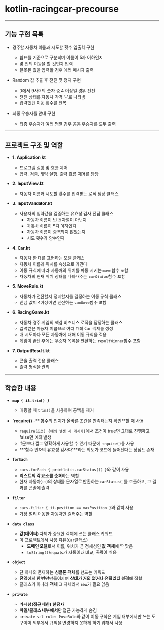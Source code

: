 # kotlin-racingcar-precourse
---

## 기능 구현 목록

- 경주할 자동차 이름과 시도할 횟수 입출력 구현
  - 쉼표를 기준으로 구분하며 이름이 5자 이하인지
  - 몇 번의 이동을 할 것인지 입력
  - 잘못된 값을 입력할 경우 에러 메시지 출력

- Random 값 추출 후 전진 및 정지 구현
  - 0에서 9사이의 숫자 중 4 이상일 경우 전진
  - 전진 상태를 자동차 각각 '-'로 나타냄
  - 입력했던 이동 횟수를 반복

- 최종 우승자를 안내 구현
  - 최종 우승자가 여러 명일 경우 공동 우승자를 모두 출력

---

## 프로젝트 구조 및 역할

- **1. Application.kt**
  - 프로그램 실행 및 흐름 제어
  - 입력, 검증, 게임 실행, 출력 흐름 제어를 담당

- **2. InputView.kt**
  - 자동차 이름과 시도할 횟수를 입력받는 로직 담당 클래스

- **3. InputValidator.kt**
  - 사용자의 입력값을 검증하는 유효성 검사 전담 클래스
    - 자동차 이름이 빈 문자열이 아닌지
    - 자동차 이름이 5자 이하인지
    - 자동차 이름이 중복되지 않았는지
    - 시도 횟수가 양수인지

- **4. Car.kt**
  - 자동차 한 대를 표현하는 모델 클래스
  - 자동차 이름과 위치를 속성으로 가진다
  - 이동 규칙에 따라 자동차의 위치를 이동 시키는 ``move``함수 포함
  - 자동차의 현재 위치 상태를 나타내주는 ``carStatus``함수 포함

- **5. MoveRule.kt**
  - 자동차가 전진할지 정지할지를 결정하는 이동 규칙 클래스
  - 랜덤 값이 4이상이면 전진하는 ``canMove``함수 포함

- **6. RacingGame.kt**
  - 자동차 경주 게임의 핵심 비즈니스 로직을 담당하는 클래스
  - 입력받은 자동차 이름으로 여러 개의 ``Car`` 객체를 생성
  - 매 시도마다 모든 자동차에 대해 이동 규칙을 적용
  - 게임이 끝난 후에는 우승자 목록을 반환하는 ``resultWinner``함수 포함

- **7. OutputResult.kt**
  - 콘솔 출력 전용 클래스
  - 출력 형식을 관리

---

## 학습한 내용

- **`map { it.trim() }`**
  - 매핑할 때 `trim()`을 사용하여 공백을 제거

- **`require()**
  -** 함수의 인자가 올바른 조건을 만족하는지 확인**할 때 사용
  - `require(조건) {예외 발생 시 메시지}`에서 조건이 true면 그대로 진행하고 false면 예외 발생
  - if문보다 짧고 명확하게 사용할 수 있기 때문에 `require()`를 사용
  - **'함수 인자의 유효성 검사다'**라는 의도가 코드에 들어난다는 장점도 존재

- **`forEach`**
  - `cars.forEach { println(it.carStatus()) }`와 같이 사용
  - **리스트의 각 요소를 순회**하는 역할
  - 현재 자동차(`it`)의 상태를 문자열로 반환하는 `carStatus()`를 호출하고, 그 결과를 콘솔에 출력

- **`filter`**
  - `cars.filter { it.position == maxPosition }`와 같이 사용
  - 가장 멀리 이동한 자동차만 걸러주는 역할

- **`data class`**
  - **값(데이터)** 자체가 중요한 객체에 쓰는 클래스 키워드
  - 이 프로젝트에서 사용 이유(`Car`클래스)
    - **도메인 모델**로서 이름, 위치가 곧 정체성인 **값 객체**에 딱 맞음
    - `toString()`/`equals`가 자동이라 비교, 출력이 쉬움

- **`object`** 
  - 단 하나의 존재하는 **싱글톤 객체**를 만드는 키워드
  - **전역에서 한 번만**만들어지며 **상태가 거의 없거나 유틸리티 성격**에 적합
  - 클래스가 아니라 **객체** 그 자체라서 `new`가 필요 없음

- **`private`**
  - **가시성(접근 제한) 한정자**
  - **파일/클래스 내부에서만** 접근 가능하게 숨김
  - `private val rule: MoveRule`와 같이 이동 규칙은 게임 내부에서만 쓰는 도구이며 외부에서 규칙을 변경하지 못하게 하기 위해서 사용
